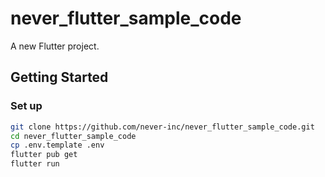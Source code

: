 # never_flutter_sample_code

A new Flutter project.

## Getting Started

### Set up

```sh
git clone https://github.com/never-inc/never_flutter_sample_code.git
cd never_flutter_sample_code
cp .env.template .env
flutter pub get
flutter run
```